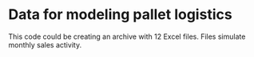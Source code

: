 # Data for modeling pallet logistics
This code could be creating an archive with 12 Excel files. Files simulate monthly sales activity.
